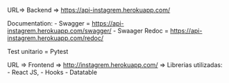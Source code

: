 URL=> Backend => https://api-instagrem.herokuapp.com/

Documentation:
    - Swagger = https://api-instagrem.herokuapp.com/swagger/
    - Swaager Redoc = https://api-instagrem.herokuapp.com/redoc/
    
Test unitario = Pytest

URL => Frontend => http://instagrem.herokuapp.com/
    => Librerias utilizadas:
        - React JS, 
        - Hooks 
        - Datatable

